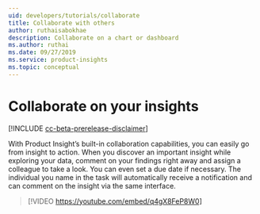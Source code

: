 ```yaml
---
uid: developers/tutorials/collaborate
title: Collaborate with others
author: ruthaisabokhae
description: Collaborate on a chart or dashboard
ms.author: ruthai
ms.date: 09/27/2019
ms.service: product-insights
ms.topic: conceptual
---
```


# Collaborate on your insights
[!INCLUDE [cc-beta-prerelease-disclaimer]( includes/cc-beta-prerelease-disclaimer.md)]

With Product Insight’s built-in collaboration capabilities, you can easily go from insight to action. When you discover an important insight while exploring your data, comment on your findings right away and assign a colleague to take a look.  You can even set a due date if necessary. The individual you name in the task will automatically receive a notification and can comment on the insight via the same interface.

>[!VIDEO https://youtube.com/embed/q4gX8FeP8W0] 
